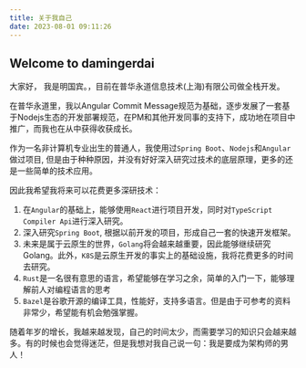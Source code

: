 ```yaml
---
title: 关于我自己
date: 2023-08-01 09:11:26
---
```

## Welcome to damingerdai

大家好， 我是明国宾。，目前在普华永道信息技术(上海)有限公司做全栈开发。

在普华永道里，我以Angular Commit Message规范为基础，逐步发展了一套基于Nodejs生态的开发部署规范，在PM和其他开发同事的支持下，成功地在项目中推广，而我也在从中获得收获成长。

作为一名非计算机专业出生的普通人，我使用过`Spring Boot`、`Nodejs`和`Angular`做过项目, 但是由于种种原因，并没有好好深入研究过技术的底层原理，更多的还是一些简单的技术应用。

因此我希望我将来可以花费更多深研技术：

1. 在`Angular`的基础上，能够使用`React`进行项目开发，同时对`TypeScript Compiler Api`进行深入研究。
2. 深入研究`Spring Boot`, 根据以前开发的项目，形成自己一套的快速开发框架。
3. 未来是属于云原生的世界，`Golang`将会越来越重要，因此能够继续研究Golang。此外，`K8S`是云原生开发的事实上的基础设施，我将花费更多的时间去研究。
4. `Rust`是一名很有意思的语言，希望能够在学习之余，简单的入门一下，能够理解前人对编程语言的思考
5. `Bazel`是谷歌开源的编译工具，性能好，支持多语言。但是由于可参考的资料非常少，希望能有机会勉强掌握。


随着年岁的增长，我越来越发现，自己的时间太少，而需要学习的知识只会越来越多。有的时候也会觉得迷茫，但是我想对我自己说一句：我是要成为架构师的男人！
